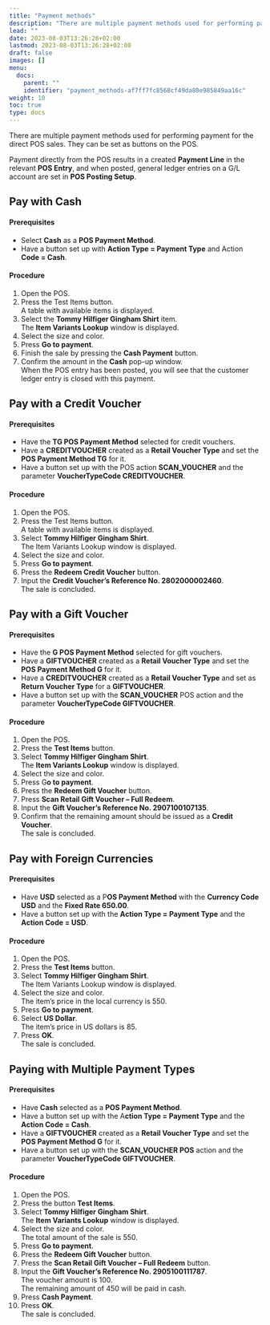 ```yaml
---
title: "Payment methods"
description: "There are multiple payment methods used for performing payment for the direct POS sales. They can be set as buttons on the POS. "
lead: ""
date: 2023-08-03T13:26:28+02:00
lastmod: 2023-08-03T13:26:28+02:00
draft: false
images: []
menu:
  docs:
    parent: ""
    identifier: "payment_methods-af7ff7fc8568cf49da80e985849aa16c"
weight: 10
toc: true
type: docs
---
```


There are multiple payment methods used for performing payment for the direct POS sales. They can be set as buttons on the POS.  

Payment directly from the POS results in a created **Payment Line** in the relevant **POS Entry**, and when posted, general ledger entries on a G/L account are set in **POS Posting Setup**. 

## Pay with Cash 

#### Prerequisites 

- Select **Cash** as a **POS Payment Method**. 
- Have a button set up with **Action Type = Payment Type** and Action **Code = Cash**. 

#### Procedure 

1. Open the POS. 
2. Press the Test Items button.      
   A table with available items is displayed. 
3. Select the **Tommy Hilfiger Gingham Shirt** item.      
   The **Item Variants Lookup** window is displayed. 
4. Select the size and color. 
5. Press **Go to payment**. 
6. Finish the sale by pressing the **Cash Payment** button. 
7. Confirm the amount in the **Cash** pop-up window.     
   When the POS entry has been posted, you will see that the customer ledger entry is closed with this payment. 

## Pay with a Credit Voucher 

#### Prerequisites 

- Have the **TG POS Payment Method** selected for credit vouchers. 
- Have a **CREDITVOUCHER** created as a **Retail Voucher Type** and set the **POS Payment Method TG** for it. 
- Have a button set up with the POS action **SCAN_VOUCHER** and the parameter **VoucherTypeCode CREDITVOUCHER**. 

#### Procedure 

1. Open the POS. 
2. Press the Test Items button.     
   A table with available items is displayed. 
3. Select **Tommy Hilfiger Gingham Shirt**.     
   The Item Variants Lookup window is displayed. 
4. Select the size and color. 
5. Press **Go to payment**. 
6. Press the **Redeem Credit Voucher** button. 
7. Input the **Credit Voucher’s Reference No. 2802000002460**.     
   The sale is concluded. 


## Pay with a Gift Voucher 

#### Prerequisites 

- Have the **G POS Payment Method** selected for gift vouchers. 
- Have a **GIFTVOUCHER** created as a **Retail Voucher Type** and set the **POS Payment Method G** for it.  
- Have a **CREDITVOUCHER** created as a **Retail Voucher Type** and set as **Return Voucher Type** for a **GIFTVOUCHER**. 
- Have a button set up with the **SCAN_VOUCHER** POS action and the parameter **VoucherTypeCode GIFTVOUCHER**. 

#### Procedure 

1. Open the POS. 
2. Press the **Test Items** button. 
3. Select **Tommy Hilfiger Gingham Shirt**.     
   The **Item Variants Lookup** window is displayed. 
4. Select the size and color. 
5. Press G**o to payment**. 
6. Press the **Redeem Gift Voucher** button. 
7. Press **Scan Retail Gift Voucher – Full Redeem**. 
8. Input the **Gift Voucher’s Reference No. 2907100107135**. 
9. Confirm that the remaining amount should be issued as a **Credit Voucher**.     
   The sale is concluded. 

## Pay with Foreign Currencies 

#### Prerequisites 

- Have **USD** selected as a P**OS Payment Method** with the **Currency Code USD** and the **Fixed Rate 650.00**. 
- Have a button set up with the **Action Type = Payment Type** and the **Action Code = USD**. 

#### Procedure 

1. Open the POS. 
2. Press the **Test Items** button. 
3. Select **Tommy Hilfiger Gingham Shirt**.     
   The Item Variants Lookup window is displayed. 
4. Select the size and color.    
   The item’s price in the local currency is 550. 
5. Press **Go to payment**. 
6. Select **US Dollar**.     
   The item’s price in US dollars is 85. 
7. Press **OK**.   
   The sale is concluded. 

## Paying with Multiple Payment Types 

#### Prerequisites 

- Have **Cash** selected as a **POS Payment Method**. 
- Have a button set up with the A**ction Type = Payment Type** and the **Action Code = Cash**. 
- Have a **GIFTVOUCHER** created as a **Retail Voucher Type** and set the **POS Payment Method G** for it.  
- Have a button set up with the **SCAN_VOUCHER POS** action and the parameter **VoucherTypeCode GIFTVOUCHER**. 

#### Procedure 

1. Open the POS. 
2. Press the button **Test Items**. 
3. Select **Tommy Hilfiger Gingham Shirt**.      
   The **Item Variants Lookup** window is displayed. 
4. Select the size and color.    
   The total amount of the sale is 550. 
5. Press **Go to payment**. 
6. Press the **Redeem Gift Voucher** button. 
7. Press the **Scan Retail Gift Voucher – Full Redeem** button. 
8. Input the **Gift Voucher’s Reference No. 2905100111787**.      
   The voucher amount is 100.     
   The remaining amount of 450 will be paid in cash.     
9. Press **Cash Payment**. 
10. Press **OK**.      
   The sale is concluded. 